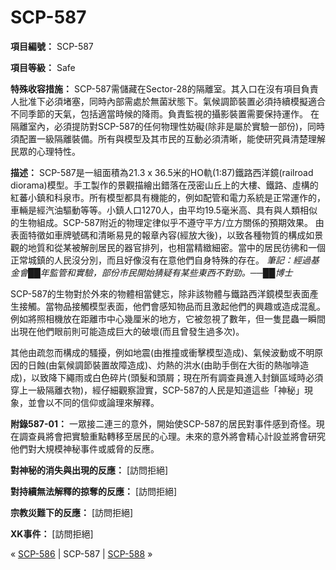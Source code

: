 # SCP-587
                        


**項目編號：** SCP-587

**項目等級：** Safe

**特殊收容措施：** SCP-587需儲藏在Sector-28的隔離室。其入口在沒有項目負責人批准下必須堵塞，同時內部需處於無菌狀態下。氣候調節裝置必須持續模擬適合不同季節的天氣，包括適當時候的降雨。負責監視的攝影裝置需要保持運作。
在隔離室內，必須提防對SCP-587的任何物理性妨礙(除非是屬於實驗一部份)，同時須配置一級隔離裝備。所有與模型及其市民的互動必須清晰，能使研究員清楚理解民眾的心理特性。

**描述：** SCP-587是一組面積為21.3 x 36.5米的HO軌(1:87)鐵路西洋鏡(railroad diorama)模型。手工製作的景觀描繪出錯落在茂密山丘上的大樓、鐵路、虛構的紅蕃小鎮和科泉市。所有模型都具有機能的，例如配管和電力系統是正常運作的，車輛是經汽油驅動等等。小鎮人口1270人，由平均19.5毫米高、具有與人類相似的生物組成。SCP-587附近的物理定律似乎不遵守平方/立方關係的預期效果。
由表面特徵如車牌號碼和清晰易見的報章內容(經放大後)，以致各種物質的構成如景觀的地質和從某被解剖居民的器官排列，也相當精緻細密。當中的居民彷彿和一個正常城鎮的人民沒分別，而且好像沒有在意他們自身特殊的存在。
*筆記：經過基金會██年監管和實驗，部份市民開始猜疑有某些東西不對勁。──██博士* 

SCP-587的生物對於外來的物體相當健忘，除非該物體与鐵路西洋鏡模型表面產生接觸。當物品接觸模型表面，他們會感知物品而且激起他們的興趣或造成混亂。例如將照相機放在距離市中心幾厘米的地方，它被忽視了數年，但一隻昆蟲一瞬間出現在他們眼前則可能造成巨大的破壞(而且曾發生過多次)。

其他由疏忽而構成的騷擾，例如地震(由推撞或衝擊模型造成)、氣候波動或不明原因的日蝕(由氣候調節裝置故障造成)、灼熱的洪水(由助手倒在大街的熱咖啡造成)，以致降下繩雨或白色碎片(頭髮和頭屑；現在所有調查員進入封鎖區域時必須穿上一級隔離衣物)，經仔細觀察證實，SCP-587的人民是知道這些「神秘」現象，並會以不同的信仰或論理來解釋。

**附錄587-01：** 一眾接二連三的意外，開始使SCP-587的居民對事件感到奇怪。現在調查員將會把實驗重點轉移至居民的心理。未來的意外將會精心計設並將會研究他們對大規模神秘事件或威脅的反應。

**對神秘的消失與出現的反應：** 
[訪問拒絕]

**對持續無法解釋的掠奪的反應：** 
[訪問拒絕]

**宗教災難下的反應：** 
[訪問拒絕]

**XK事件：** 
[訪問拒絕]



« [SCP-586](/scp-586) | SCP-587 | [SCP-588](/scp-588) »





                    